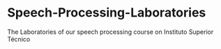 # Speech-Processing-Laboratories
The Laboratories of our speech processing course on Instituto Superior Técnico
